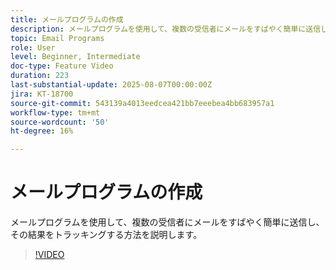 ```yaml
---
title: メールプログラムの作成
description: メールプログラムを使用して、複数の受信者にメールをすばやく簡単に送信し、その結果をトラッキングする方法を説明します。
topic: Email Programs
role: User
level: Beginner, Intermediate
doc-type: Feature Video
duration: 223
last-substantial-update: 2025-08-07T00:00:00Z
jira: KT-18700
source-git-commit: 543139a4013eedcea421bb7eeebea4bb683957a1
workflow-type: tm+mt
source-wordcount: '50'
ht-degree: 16%

---
```



# メールプログラムの作成

メールプログラムを使用して、複数の受信者にメールをすばやく簡単に送信し、その結果をトラッキングする方法を説明します。

>[!VIDEO](https://video.tv.adobe.com/v/3470608/?learn=on&enablevpops&captions=jpn)
